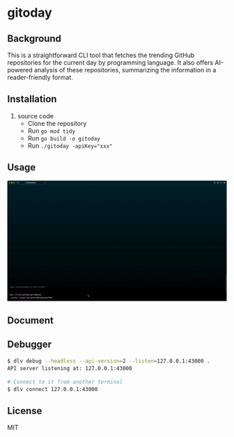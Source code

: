 # gitoday

## Background
This is a straightforward CLI tool that fetches the trending GitHub repositories for the current day by programming language. It also offers AI-powered analysis of these repositories, summarizing the information in a reader-friendly format.
## Installation
1. source code
   - Clone the repository
   - Run `go mod tidy`
   - Run `go build -o gitoday`
   - Run `./gitoday -apiKey="xxx"`
## Usage
![](./usage.gif)
## Document
## Debugger
```bash
$ dlv debug --headless --api-version=2 --listen=127.0.0.1:43000 .
API server listening at: 127.0.0.1:43000
```
```bash
# Connect to it from another terminal
$ dlv connect 127.0.0.1:43000
```
## License
MIT